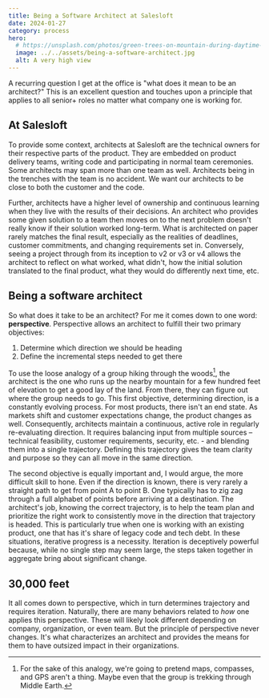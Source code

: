 ```yaml
---
title: Being a Software Architect at Salesloft
date: 2024-01-27
category: process
hero:
  # https://unsplash.com/photos/green-trees-on-mountain-during-daytime-pELzxFLSOM0
  image: ../../assets/being-a-software-architect.jpg
  alt: A very high view
---
```


A recurring question I get at the office is "what does it mean to be an architect?" This is an excellent question and touches upon a principle that applies to all senior+ roles no matter what company one is working for.

## At Salesloft

To provide some context, architects at Salesloft are the technical owners for their respective parts of the product. They are embedded on product delivery teams, writing code and participating in normal team ceremonies. Some architects may span more than one team as well. Architects being in the trenches with the team is no accident. We want our architects to be close to both the customer and the code.

Further, architects have a higher level of ownership and continuous learning when they live with the results of their decisions. An architect who provides some given solution to a team then moves on to the next problem doesn't really know if their solution worked long-term. What is architected on paper rarely matches the final result, especially as the realities of deadlines, customer commitments, and changing requirements set in. Conversely, seeing a project through from its inception to v2 or v3 or v4 allows the architect to reflect on what worked, what didn't, how the initial solution translated to the final product, what they would do differently next time, etc.

## Being a software architect

So what does it take to be an architect? For me it comes down to one word: **perspective**. Perspective allows an architect to fulfill their two primary objectives:

1. Determine which direction we should be heading
2. Define the incremental steps needed to get there

To use the loose analogy of a group hiking through the woods[^1], the architect is the one who runs up the nearby mountain for a few hundred feet of elevation to get a good lay of the land. From there, they can figure out where the group needs to go. This first objective, determining direction, is a constantly evolving process. For most products, there isn't an end state. As markets shift and customer expectations change, the product changes as well. Consequently, architects maintain a continuous, active role in regularly re-evaluating direction. It requires balancing input from multiple sources – technical feasibility, customer requirements, security, etc. - and blending them into a single trajectory. Defining this trajectory gives the team clarity and purpose so they can all move in the same direction.

The second objective is equally important and, I would argue, the more difficult skill to hone. Even if the direction is known, there is very rarely a straight path to get from point A to point B. One typically has to zig zag through a full alphabet of points before arriving at a destination. The architect's job, knowing the correct trajectory, is to help the team plan and prioritize the right work to consistently move in the direction that trajectory is headed. This is particularly true when one is working with an existing product, one that has it's share of legacy code and tech debt. In these situations, iterative progress is a necessity. Iteration is deceptively powerful because, while no single step may seem large, the steps taken together in aggregate bring about significant change.

## 30,000 feet

It all comes down to perspective, which in turn determines trajectory and requires iteration. Naturally, there are many behaviors related to _how_ one applies this perspective. These will likely look different depending on company, organization, or even team. But the principle of perspective never changes. It's what characterizes an architect and provides the means for them to have outsized impact in their organizations.

[^1]: For the sake of this analogy, we're going to pretend maps, compasses, and GPS aren't a thing. Maybe even that the group is trekking through Middle Earth.
